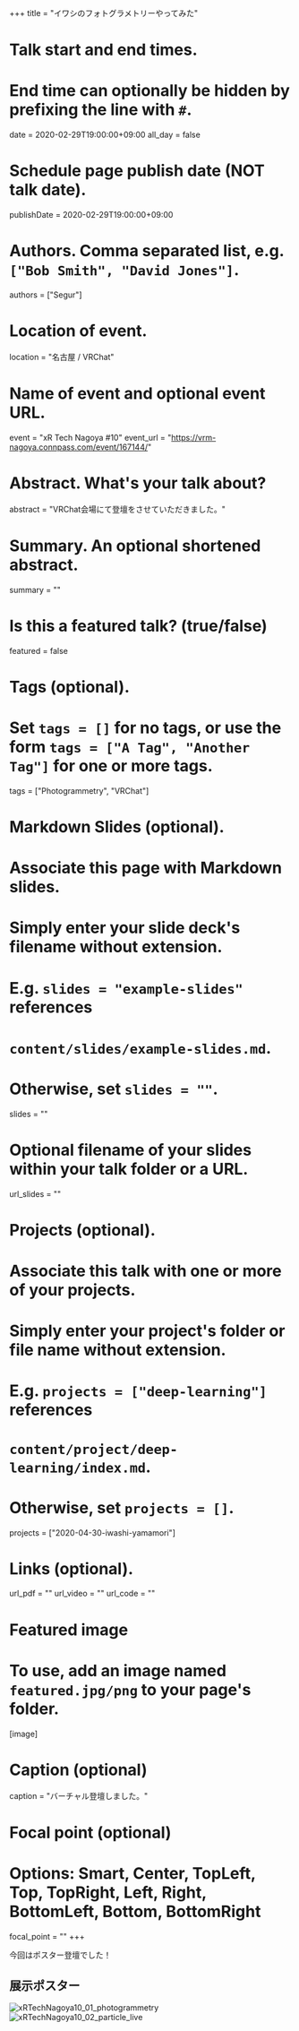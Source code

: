 +++
title = "イワシのフォトグラメトリーやってみた"

# Talk start and end times.
#   End time can optionally be hidden by prefixing the line with `#`.
date = 2020-02-29T19:00:00+09:00
all_day = false

# Schedule page publish date (NOT talk date).
publishDate = 2020-02-29T19:00:00+09:00

# Authors. Comma separated list, e.g. `["Bob Smith", "David Jones"]`.
authors = ["Segur"]

# Location of event.
location = "名古屋 / VRChat"

# Name of event and optional event URL.
event = "xR Tech Nagoya #10"
event_url = "https://vrm-nagoya.connpass.com/event/167144/"

# Abstract. What's your talk about?
abstract = "VRChat会場にて登壇をさせていただきました。"

# Summary. An optional shortened abstract.
summary = ""

# Is this a featured talk? (true/false)
featured = false

# Tags (optional).
#   Set `tags = []` for no tags, or use the form `tags = ["A Tag", "Another Tag"]` for one or more tags.
tags = ["Photogrammetry", "VRChat"]

# Markdown Slides (optional).
#   Associate this page with Markdown slides.
#   Simply enter your slide deck's filename without extension.
#   E.g. `slides = "example-slides"` references 
#   `content/slides/example-slides.md`.
#   Otherwise, set `slides = ""`.
slides = ""

# Optional filename of your slides within your talk folder or a URL.
url_slides = ""

# Projects (optional).
#   Associate this talk with one or more of your projects.
#   Simply enter your project's folder or file name without extension.
#   E.g. `projects = ["deep-learning"]` references 
#   `content/project/deep-learning/index.md`.
#   Otherwise, set `projects = []`.
projects = ["2020-04-30-iwashi-yamamori"]

# Links (optional).
url_pdf = ""
url_video = ""
url_code = ""

# Featured image
# To use, add an image named `featured.jpg/png` to your page's folder. 
[image]
  # Caption (optional)
  caption = "バーチャル登壇しました。"

  # Focal point (optional)
  # Options: Smart, Center, TopLeft, Top, TopRight, Left, Right, BottomLeft, Bottom, BottomRight
  focal_point = ""
+++

今回はポスター登壇でした！

## 展示ポスター

![xRTechNagoya10_01_photogrammetry](./xRTechNagoya10_01_photogrammetry.jpg)
![xRTechNagoya10_02_particle_live](./xRTechNagoya10_02_particle_live.jpg)
